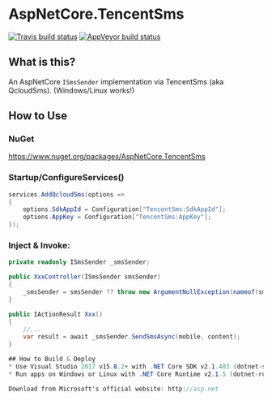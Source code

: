 # AspNetCore.TencentSms
[![Travis build status](https://img.shields.io/travis/myvas/AspNetCore.QcloudSms.svg?label=travis-ci&style=flat-square&branch=master)](https://travis-ci.org/myvas/AspNetCore.QcloudSms)
[![AppVeyor build status](https://img.shields.io/appveyor/ci/FrankH/AspNetCore-QcloudSms/master.svg?label=appveyor&style=flat-square)](https://ci.appveyor.com/project/FrankH/AspNetCore-QcloudSms)

## What is this?
An AspNetCore `ISmsSender` implementation via TencentSms (aka QcloudSms). (Windows/Linux works!)

## How to Use
### NuGet
https://www.nuget.org/packages/AspNetCore.TencentSms

### Startup/ConfigureServices()
```csharp
services.AddQcloudSms(options =>
{
    options.SdkAppId = Configuration["TencentSms:SdkAppId"];
    options.AppKey = Configuration["TencentSms:AppKey"];
});
```

### Inject & Invoke:
```csharp
private readonly ISmsSender _smsSender;

public XxxController(ISmsSender smsSender)
{
    _smsSender = smsSender ?? throw new ArgumentNullException(nameof(smsSender);
}

public IActionResult Xxx()
{
    //...
    var result = await _smsSender.SendSmsAsync(mobile, content);
}

## How to Build & Deploy
* Use Visual Studio 2017 v15.8.2+ with .NET Core SDK v2.1.403 (dotnet-sdk-2.1.403) installed.
* Run apps on Windows or Linux with .NET Core Runtime v2.1.5 (dotnet-runtime-2.1.5) installed.

Download from Microsoft's official website: http://asp.net
